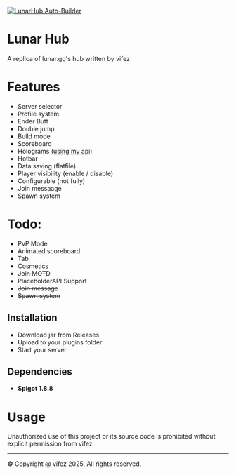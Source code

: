 [![LunarHub Auto-Builder](https://github.com/Krypton-Development/Lunar-Hub/actions/workflows/build.yml/badge.svg?event=workflow_run)](https://github.com/Krypton-Development/Lunar-Hub/actions/workflows/build.yml)

# Lunar Hub
A replica of lunar.gg's hub written by vifez

# Features
- Server selector
- Profile system
- Ender Butt
- Double jump
- Build mode
- Scoreboard
- Holograms [(using my api)](https://github.com/vifezdev/Holograms/blob/main/src/main/java/lol/vifez/holograms/api/HologramsAPI.java) 
- Hotbar
- Data saving (flatfile)
- Player visibility (enable / disable)
- Configurable (not fully)
- Join messaage
- Spawn system

# Todo:
- PvP Mode
- Animated scoreboard
- Tab
- Cosmetics
- ~~Join MOTD~~
- PlaceholderAPI Support
- ~~Join message~~
- ~~Spawn system~~

## Installation
- Download jar from Releases
- Upload to your plugins folder
- Start your server

## Dependencies
- **Spigot 1.8.8**

# Usage
Unauthorized use of this project or its source code is prohibited without explicit permission from vifez

---
**©** Copyright @ vifez 2025, All rights reserved.

